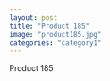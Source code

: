 ```yaml
---
layout: post
title: "Product 185"
image: "product185.jpg"
categories: "category1"
---
```

Product 185
